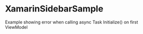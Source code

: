 # XamarinSidebarSample
Example showing error when calling async Task Initialize() on first ViewModel
